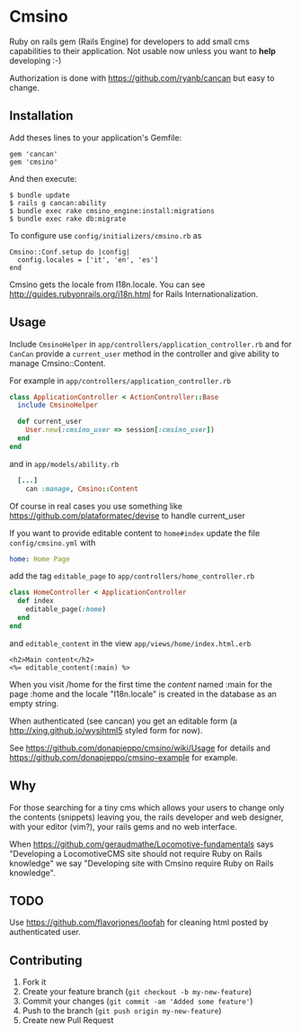 # Cmsino

Ruby on rails gem (Rails Engine) for developers to add small cms capabilities to their application. Not usable now unless you want to **help** developing :-)

Authorization is done with https://github.com/ryanb/cancan
but easy to change.

## Installation

Add theses lines to your application's Gemfile:

    gem 'cancan'
    gem 'cmsino'

And then execute:

    $ bundle update
    $ rails g cancan:ability
    $ bundle exec rake cmsino_engine:install:migrations
    $ bundle exec rake db:migrate

To configure use `config/initializers/cmsino.rb` as

    Cmsino::Conf.setup do |config|
      config.locales = ['it', 'en', 'es']
    end

Cmsino gets the locale from I18n.locale. You can see http://guides.rubyonrails.org/i18n.html
for Rails Internationalization.

## Usage

Include `CmsinoHelper` in `app/controllers/application_controller.rb` and
for `CanCan` provide a `current_user` method in the controller and give 
ability to manage Cmsino::Content.

For example in `app/controllers/application_controller.rb`

```ruby
class ApplicationController < ActionController::Base
  include CmsinoHelper

  def current_user
    User.new(:cmsino_user => session[:cmsino_user])
  end 
end
```

and in `app/models/ability.rb`

```ruby
  [...]
    can :manage, Cmsino::Content

```

Of course in real cases you use something like 
https://github.com/plataformatec/devise to handle
current_user

If you want to provide editable content to `home#index`
update the file `config/cmsino.yml` with 

```yaml
home: Home Page
```

add the tag `editable_page` to 
`app/controllers/home_controller.rb`

```ruby
class HomeController < ApplicationController
  def index
    editable_page(:home)
  end
end
```

and `editable_content` in the view `app/views/home/index.html.erb`

```erb
<h2>Main content</h2>
<%= editable_content(:main) %>
```

When you visit /home for the first time the *content* named
:main for the page :home and the locale "I18n.locale"
is created in the database as an empty string.

When authenticated (see cancan) you get an editable 
form (a http://xing.github.io/wysihtml5 styled form for now).

See https://github.com/donapieppo/cmsino/wiki/Usage for details
and https://github.com/donapieppo/cmsino-example for example.

## Why

For those searching for a tiny cms which allows your users to change 
only the contents (snippets) leaving you, the rails developer and web designer, 
with your editor (vim?), your rails gems and no web interface.

When https://github.com/geraudmathe/Locomotive-fundamentals says "Developing a LocomotiveCMS site should not require Ruby on Rails knowledge" we say "Developing site with Cmsino require Ruby on Rails knowledge". 

## TODO

Use https://github.com/flavorjones/loofah for cleaning html posted by authenticated
user.

## Contributing

1. Fork it
2. Create your feature branch (`git checkout -b my-new-feature`)
3. Commit your changes (`git commit -am 'Added some feature'`)
4. Push to the branch (`git push origin my-new-feature`)
5. Create new Pull Request
